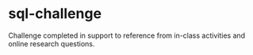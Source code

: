 # sql-challenge

Challenge completed in support to reference from in-class activities and online research questions.
